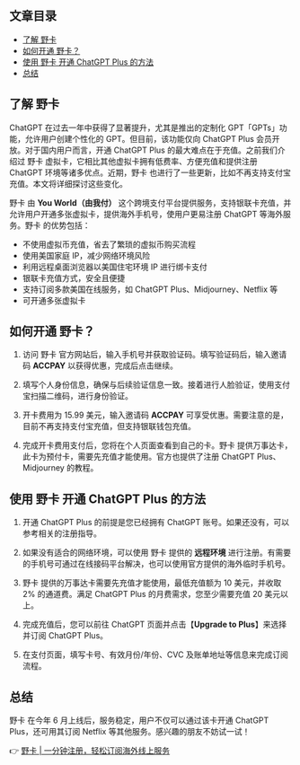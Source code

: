 ## 文章目录
- [了解 野卡](#了解-野卡)
- [如何开通 野卡？](#如何开通-野卡)
- [使用 野卡 开通 ChatGPT Plus 的方法](#使用-野卡-开通-chatgpt-plus-的方法)
- [总结](#总结)

## 了解 野卡

ChatGPT 在过去一年中获得了显著提升，尤其是推出的定制化 GPT「GPTs」功能，允许用户创建个性化的 GPT。但目前，该功能仅向 ChatGPT Plus 会员开放。对于国内用户而言，开通 ChatGPT Plus 的最大难点在于充值。之前我们介绍过 野卡 虚拟卡，它相比其他虚拟卡拥有低费率、方便充值和提供注册 ChatGPT 环境等诸多优点。近期，野卡 也进行了一些更新，比如不再支持支付宝充值。本文将详细探讨这些变化。

野卡 由 **You World（由我付）** 这个跨境支付平台提供服务，支持银联卡充值，并允许用户开通多张虚拟卡，提供海外手机号，使用户更易注册 ChatGPT 等海外服务。野卡 的优势包括：

- 不使用虚拟币充值，省去了繁琐的虚拟币购买流程
- 使用美国家庭 IP，减少网络环境风险
- 利用远程桌面浏览器以美国住宅环境 IP 进行绑卡支付
- 银联卡充值方式，安全且便捷
- 支持订阅多款美国在线服务，如 ChatGPT Plus、Midjourney、Netflix 等
- 可开通多张虚拟卡

## 如何开通 野卡？

1. 访问 野卡 官方网站后，输入手机号并获取验证码。填写验证码后，输入邀请码 **ACCPAY** 以获得优惠，完成后点击继续。
   
2. 填写个人身份信息，确保与后续验证信息一致。接着进行人脸验证，使用支付宝扫描二维码，进行身份验证。

3. 开卡费用为 15.99 美元，输入邀请码 **ACCPAY** 可享受优惠。需要注意的是，目前不再支持支付宝充值，但支持银联钱包充值。

4. 完成开卡费用支付后，您将在个人页面查看到自己的卡。野卡 提供万事达卡，此卡为预付卡，需要先充值才能使用。官方也提供了注册 ChatGPT Plus、Midjourney 的教程。

## 使用 野卡 开通 ChatGPT Plus 的方法

1. 开通 ChatGPT Plus 的前提是您已经拥有 ChatGPT 账号。如果还没有，可以参考相关的注册指导。

2. 如果没有适合的网络环境，可以使用 野卡 提供的 **远程环境** 进行注册。有需要的手机号可通过在线接码平台解决，也可以使用官方提供的海外临时手机号。

3. 野卡 提供的万事达卡需要先充值才能使用，最低充值额为 10 美元，并收取 2% 的通道费。满足 ChatGPT Plus 的月费需求，您至少需要充值 20 美元以上。

4. 完成充值后，您可以前往 ChatGPT 页面并点击【**Upgrade to Plus**】来选择并订阅 ChatGPT Plus。

5. 在支付页面，填写卡号、有效月份/年份、CVC 及账单地址等信息来完成订阅流程。

## 总结

野卡 在今年 6 月上线后，服务稳定，用户不仅可以通过该卡开通 ChatGPT Plus，还可用其订阅 Netflix 等其他服务。感兴趣的朋友不妨试一试！

👉 [野卡 | 一分钟注册，轻松订阅海外线上服务](https://bit.ly/bewildcard)